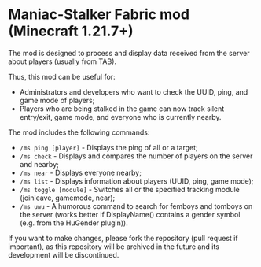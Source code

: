 # Maniac-Stalker Fabric mod (Minecraft 1.21.7+)
The mod is designed to process and display data received from the server about players (usually from TAB).

Thus, this mod can be useful for:
- Administrators and developers who want to check the UUID, ping, and game mode of players;
- Players who are being stalked in the game can now track silent entry/exit, game mode, and everyone who is currently nearby.

The mod includes the following commands:
- <code>/ms ping [player]</code> - Displays the ping of all or a target;
- <code>/ms check</code> - Displays and compares the number of players on the server and nearby;
- <code>/ms near</code> - Displays everyone nearby;
- <code>/ms list</code> - Displays information about players (UUID, ping, game mode);
- <code>/ms toggle [module]</code> - Switches all or the specified tracking module (joinleave, gamemode, near);
- <code>/ms uwu</code> - A humorous command to search for femboys and tomboys on the server (works better if DisplayName() contains a gender symbol (e.g. from the HuGender plugin)).

If you want to make changes, please fork the repository (pull request if important), as this repository will be archived in the future and its development will be discontinued.

